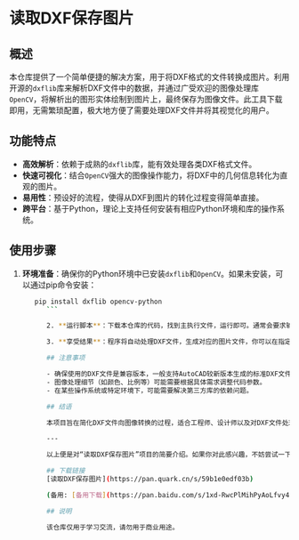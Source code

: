 # 读取DXF保存图片

## 概述

本仓库提供了一个简单便捷的解决方案，用于将DXF格式的文件转换成图片。利用开源的`dxflib`库来解析DXF文件中的数据，并通过广受欢迎的图像处理库`OpenCV`，将解析出的图形实体绘制到图片上，最终保存为图像文件。此工具下载即用，无需繁琐配置，极大地方便了需要处理DXF文件并将其视觉化的用户。

## 功能特点

- **高效解析**：依赖于成熟的`dxflib`库，能有效处理各类DXF格式文件。
- **快速可视化**：结合`OpenCV`强大的图像操作能力，将DXF中的几何信息转化为直观的图片。
- **易用性**：预设好的流程，使得从DXF到图片的转化过程变得简单直接。
- **跨平台**：基于Python，理论上支持任何安装有相应Python环境和库的操作系统。

## 使用步骤

1. **环境准备**：确保你的Python环境中已安装`dxflib`和`OpenCV`。如果未安装，可以通过pip命令安装：
   ```bash
      pip install dxflib opencv-python
         ```

         2. **运行脚本**：下载本仓库的代码，找到主执行文件，运行即可。通常会要求输入DXF文件路径或指定输出图片的格式和位置。

         3. **享受结果**：程序将自动处理DXF文件，生成对应的图片文件，你可以在指定目录下查看结果。

         ## 注意事项

         - 确保使用的DXF文件是兼容版本，一般支持AutoCAD较新版本生成的标准DXF文件。
         - 图像处理细节（如颜色、比例等）可能需要根据具体需求调整代码参数。
         - 在某些操作系统或特定环境下，可能需要解决第三方库的依赖问题。

         ## 结语

         本项目旨在简化DXF文件向图像转换的过程，适合工程师、设计师以及对DXF文件处理有兴趣的开发者。希望它能够帮助你在工作中提高效率，同时也欢迎贡献代码或提出宝贵意见以不断完善项目。

         ---

         以上便是对“读取DXF保存图片”项目的简要介绍。如果你对此感兴趣，不妨尝试一下，也欢迎将使用体验或者遇到的问题反馈给社区。

         ## 下载链接
         [读取DXF保存图片](https://pan.quark.cn/s/59b1e0edf03b) 

         (备用: [备用下载](https://pan.baidu.com/s/1xd-RwcPlMihPyAoLfvy45w?pwd=1234))

         ## 说明

         该仓库仅用于学习交流，请勿用于商业用途。
